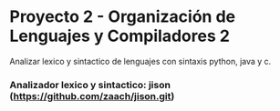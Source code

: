 # Proyecto 2 - Organización de Lenguajes y Compiladores 2
Analizar lexico y sintactico de lenguajes con sintaxis python, java y c.

### Analizador lexico y sintactico: jison (https://github.com/zaach/jison.git)
